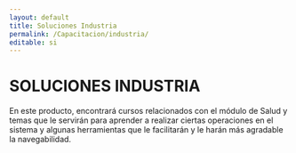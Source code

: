 ```yaml
---
layout: default
title: Soluciones Industria
permalink: /Capacitacion/industria/
editable: si
---
```


# SOLUCIONES INDUSTRIA


En este producto, encontrará cursos relacionados con el módulo de Salud y temas que le servirán para aprender a realizar ciertas operaciones en el sistema y algunas herramientas que le facilitarán y le harán más agradable la navegabilidad.



